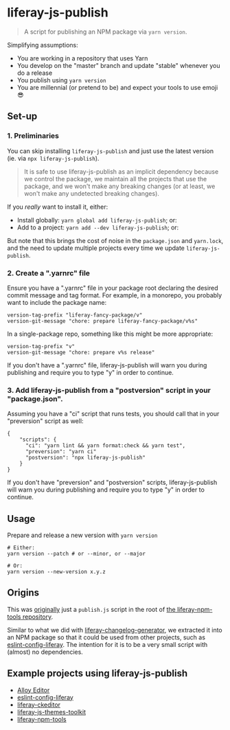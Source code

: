# liferay-js-publish

> A script for publishing an NPM package via `yarn version`.

Simplifying assumptions:

-   You are working in a repository that uses Yarn
-   You develop on the "master" branch and update "stable" whenever you do a release
-   You publish using `yarn version`
-   You are millennial (or pretend to be) and expect your tools to use emoji 😎

## Set-up

### 1. Preliminaries

You can skip installing `liferay-js-publish` and just use the latest version (ie. via `npx liferay-js-publish`).

> It is safe to use liferay-js-publish as an implicit dependency because we control the package, we maintain all the projects that use the package, and we won't make any breaking changes (or at least, we won't make any undetected breaking changes).

If you _really_ want to install it, either:

-   Install globally: `yarn global add liferay-js-publish`; or:
-   Add to a project: `yarn add --dev liferay-js-publish`; or:

But note that this brings the cost of noise in the `package.json` and `yarn.lock`, and the need to update multiple projects every time we update `liferay-js-publish`.

### 2. Create a ".yarnrc" file

Ensure you have a ".yarnrc" file in your package root declaring the desired commit message and tag format. For example, in a monorepo, you probably want to include the package name:

```
version-tag-prefix "liferay-fancy-package/v"
version-git-message "chore: prepare liferay-fancy-package/v%s"
```

In a single-package repo, something like this might be more appropriate:

```
version-tag-prefix "v"
version-git-message "chore: prepare v%s release"
```

If you don't have a ".yarnrc" file, liferay-js-publish will warn you during publishing and require you to type "y" in order to continue.

### 3. Add liferay-js-publish from a "postversion" script in your "package.json".

Assuming you have a "ci" script that runs tests, you should call that in your "preversion" script as well:

```
{
    "scripts": {
      "ci": "yarn lint && yarn format:check && yarn test",
      "preversion": "yarn ci"
      "postversion": "npx liferay-js-publish"
    }
}
```

If you don't have "preversion" and "postversion" scripts, liferay-js-publish will warn you during publishing and require you to type "y" in order to continue.

## Usage

Prepare and release a new version with `yarn version`

```
# Either:
yarn version --patch # or --minor, or --major

# Or:
yarn version --new-version x.y.z
```

## Origins

This was [originally](https://github.com/liferay/liferay-npm-tools/commit/ce2db371cce6fb2fbfbe7795dfe8807cd682e959#diff-d5ba1d0718faa51781762ae13a1c1a4a) just a `publish.js` script in the root of [the liferay-npm-tools repository](https://github.com/liferay/liferay-npm-tools).

Similar to what we did with [liferay-changelog-generator](https://github.com/liferay/liferay-npm-tools/tree/master/packages/liferay-changelog-generator), we extracted it into an NPM package so that it could be used from other projects, such as [eslint-config-liferay](https://github.com/liferay/eslint-config-liferay). The intention for it is to be a very small script with (almost) no dependencies.

## Example projects using liferay-js-publish

-   [Alloy Editor](https://github.com/liferay/alloy-editor)
-   [eslint-config-liferay](https://github.com/liferay/eslint-config-liferay)
-   [liferay-ckeditor](https://github.com/liferay/liferay-ckeditor)
-   [liferay-js-themes-toolkit](https://github.com/liferay/liferay-js-themes-toolkit)
-   [liferay-npm-tools](https://github.com/liferay/liferay-npm-tools)
